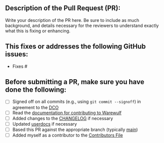 ## Description of the Pull Request (PR):

Write your description of the PR here. Be sure to include as much background,
and details necessary for the reviewers to understand exactly what this is
fixing or enhancing.


## This fixes or addresses the following GitHub issues:

 - Fixes #


## Before submitting a PR, make sure you have done the following:

- [ ] Signed off on all commits (e.g., using `git commit --signoff`) in agreement to the [DCO](DCO.txt)
- [ ] Read the [documentation for contributing to Warewulf](https://warewulf.org/docs/main/contributing/contributing.html)
- [ ] Added changes to the [CHANGELOG](https://github.com/hpcng/warewulf/blob/main/CHANGELOG.md) if necessary
- [ ] Updated [userdocs](https://github.com/hpcng/warewulf/tree/main/userdocs) if necessary
- [ ] Based this PR against the appropriate branch (typically [main](https://github.com/hpcng/warewulf/tree/main/userdocs))
- [ ] Added myself as a contributor to the [Contributors File](https://github.com/hpcng/warewulf/blob/main/CONTRIBUTORS.md)
